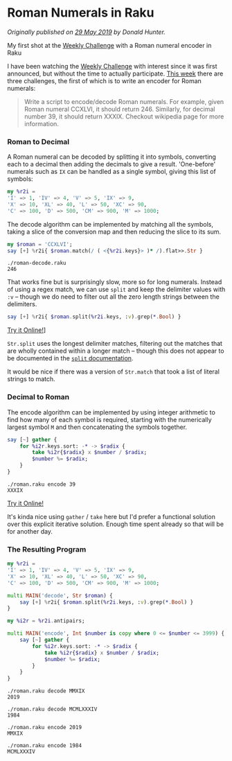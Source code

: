 # Roman Numerals in Raku

*Originally published on [29 May 2019](https://donaldh.wtf/2019/05/roman-numerals-in-perl-6/) by Donald Hunter.*

My first shot at the [Weekly Challenge](https://perlweeklychallenge.org/) with a Roman numeral encoder in Raku

I have been watching the [Weekly Challenge](https://perlweeklychallenge.org/) with interest since it was first announced, but without the time to actually participate. [This week](https://perlweeklychallenge.org/blog/perl-weekly-challenge-010/) there are three challenges, the first of which is to write an encoder for Roman numerals:

> Write a script to encode/decode Roman numerals. For example, given Roman numeral CCXLVI, it should return 246. Similarly, for decimal number 39, it should return XXXIX. Checkout wikipedia page for more information.

### Roman to Decimal

A Roman numeral can be decoded by splitting it into symbols, converting each to a decimal then
adding the decimals to give a result. 'One-before' numerals such as `IX` can be handled as a single symbol,
giving this list of symbols:

```` raku
my %r2i =
'I' => 1, 'IV' => 4, 'V' => 5, 'IX' => 9,
'X' => 10, 'XL' => 40, 'L' => 50, 'XC' => 90,
'C' => 100, 'D' => 500, 'CM' => 900, 'M' => 1000;
````

The decode algorithm can be implemented by matching all the symbols, taking a slice of the conversion
map and then reducing the slice to its sum.

```` raku
my $roman = 'CCXLVI';
say [+] %r2i{ $roman.match(/ ( <{%r2i.keys}> )* /).flat>>.Str }
````

````
./roman-decode.raku
246
````

That works fine but is surprisingly slow, more so for long numerals. Instead of using a regex
match, we can use `split` and keep the delimiter values with `:v` – though we do need to filter out
all the zero length strings between the delimiters.

```` raku
say [+] %r2i{ $roman.split(%r2i.keys, :v).grep(*.Bool) }
````

[Try it Online!](https://tio.run/##Nc6xCsIwFIXh3ae4i7TVEFKxgkodjEuhWUtAHByKFCMNiQpFfPaYm8Tty7n/EN0btXGPCeZmNUA9A8iaDOoDlMSrC1x7RlU4ysAtwTa6ZH6XbYzRkVWYecxZ6Hnq8XJKEZqLVOFD/CO2d/Y6wXl5Cd/7gFUvo6nVanjmuNB7P1kCu3dBb6bX@YIex1EV8HVOcNFKKZvuBw)]

`Str.split` uses the longest delimiter matches, filtering out the matches that are wholly contained within a longer match – though this does not appear to be documented in the [`split` documentation](https://docs.perl6.org/routine/split).

It would be nice if there was a version of `Str.match` that took a list of literal strings to match.

### Decimal to Roman

The encode algorithm can be implemented by using integer arithmetic to find how many of each symbol is required, starting with the numerically largest symbol `M` and then concatenating the symbols together.

```` raku
say [~] gather {
    for %i2r.keys.sort: -* -> $radix {
        take %i2r{$radix} x $number / $radix;
        $number %= $radix;
    }
}
````

````
./roman.raku encode 39
XXXIX
````

[Try it Online!](https://tio.run/##VY7PC4IwFIDv/hXvoAilpmGRiV3sEtQ1guiwaNXol2wKiti/bnvbCtrp2/s@9lZQfp/2jwYcPmaQWQDuyoVsAZEnaaswlqhpgsOdwsTDVnMUyvlurWNkjRM1znUeqj43PZqliZDzjanwsvlGYWrhz9iYQ6Y@GJBnyQrCuFDGflaPI0U5FPeKF2kvSAP79wEupLxK0cqdAOcXV48EN9qIQLx4OQd/AP4CbE5OrDYZnpLcqGpbrTqof1tGJk9/9dc42Z/qrK7vo2QWfwA)

It's kinda nice using `gather` / `take` here but I'd prefer a functional solution over this
explicit iterative solution. Enough time spent already so that will be for another day.

### The Resulting Program

```` raku
my %r2i =
'I' => 1, 'IV' => 4, 'V' => 5, 'IX' => 9,
'X' => 10, 'XL' => 40, 'L' => 50, 'XC' => 90,
'C' => 100, 'D' => 500, 'CM' => 900, 'M' => 1000;

multi MAIN('decode', Str $roman) {
    say [+] %r2i{ $roman.split(%r2i.keys, :v).grep(*.Bool) }
}

my %i2r = %r2i.antipairs;

multi MAIN('encode', Int $number is copy where 0 <= $number <= 3999) {
    say [~] gather {
        for %i2r.keys.sort: -* -> $radix {
            take %i2r{$radix} x $number / $radix;
            $number %= $radix;
        }
    }
}
````

````
./roman.raku decode MMXIX
2019

./roman.raku decode MCMLXXXIV
1984

./roman.raku encode 2019
MMXIX

./roman.raku encode 1984
MCMLXXXIV
````
